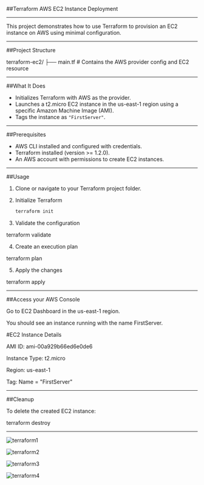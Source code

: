 ##Terraform AWS EC2 Instance Deployment

---

This project demonstrates how to use Terraform to provision an EC2 instance on AWS using minimal configuration.

---

##Project Structure

terraform-ec2/ ├── main.tf # Contains the AWS provider config and EC2 resource

---


##What It Does

- Initializes Terraform with AWS as the provider.
- Launches a t2.micro EC2 instance in the us-east-1 region using a specific Amazon Machine Image (AMI).
- Tags the instance as `"FirstServer"`.

---


##Prerequisites

- AWS CLI installed and configured with credentials.
- Terraform installed (version >= 1.2.0).
- An AWS account with permissions to create EC2 instances.

---

##Usage

1. Clone or navigate to your Terraform project folder.

2. Initialize Terraform
   ```bash
   terraform init

3. Validate the configuration

terraform validate

4. Create an execution plan

terraform plan

5. Apply the changes

terraform apply

---

##Access your AWS Console

Go to EC2 Dashboard in the us-east-1 region.

You should see an instance running with the name FirstServer.

#EC2 Instance Details

AMI ID: ami-00a929b66ed6e0de6

Instance Type: t2.micro

Region: us-east-1

Tag: Name = "FirstServer"

---

##Cleanup

To delete the created EC2 instance:

terraform destroy

---


![terraform1](https://github.com/user-attachments/assets/f52b1f4f-e8c1-4d42-8256-e82e1a3205e6)

![terraform2](https://github.com/user-attachments/assets/008cc9d3-85e7-4c7a-b262-c387231af524)

![terraform3](https://github.com/user-attachments/assets/757652e9-ae54-49e5-9862-6ae481e8240f)

![terraform4](https://github.com/user-attachments/assets/1a3fc9fb-6e3b-460e-b868-c37cd9c0fdb2)







